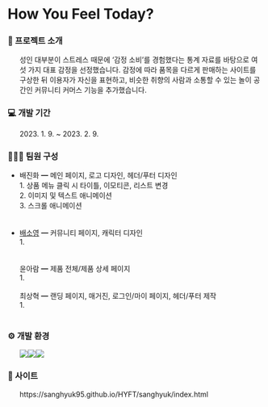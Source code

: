 # How You Feel Today?
<h3>📑 프로젝트 소개</h3>
<ul>성인 대부분이 스트레스 때문에 ‘감정 소비’를 경험했다는 통계 자료를 바탕으로 여섯 가지 대표 감정을 선정했습니다. 감정에 따라 품목을 다르게 판매하는 사이트를 구상한 뒤 이용자가 자신을 표현하고, 비슷한 취향의 사람과 소통할 수 있는 놀이 공간인 커뮤니티 커머스 기능을 추가했습니다.</ul>
<h3>💻 개발 기간</h3>
<ul>2023. 1. 9. ~ 2023. 2. 9.</ul>
<h3>👩🏻‍💻 팀원 구성</h3>
<ul>
<li>
배진화 ━ 메인 페이지, 로고 디자인, 헤더/푸터 디자인
<br />
1. 상품 메뉴 클릭 시 타이틀, 이모티콘, 리스트 변경
<br />
2. 이미지 및 텍스트 애니메이션
<br />
3. 스크롤 애니메이션
</li>
<br />
<br />
<li>
<a href="https://github.com/BaePippi/finalProject">배소영</a> ━ 커뮤니티 페이지, 캐릭터 디자인
<br />
1.
</li>
<br />
<br />
윤아람 ━ 제품 전체/제품 상세 페이지
<br />
1.
<br />
<br />
최상혁 ━ 랜딩 페이지, 매거진, 로그인/마이 페이지, 헤더/푸터 제작
<br />
1.
<br />
<br />
</li>
</ul>
<h3>⚙ 개발 환경</h3>
<ul>
<img src="https://img.shields.io/badge/html5-F24E1E?style=for-the-badge&logo=html5&logoColor=black"><img src="https://img.shields.io/badge/css3-1572B6?style=for-the-badge&logo=CSS3&logoColor=white"><img src="https://img.shields.io/badge/javascript-764ABC?style=for-the-badge&logo=JavaScript&logoColor=purple"></li>
</ul>
<h3>🔎 사이트</h3>
<ul>https://sanghyuk95.github.io/HYFT/sanghyuk/index.html</ul>
